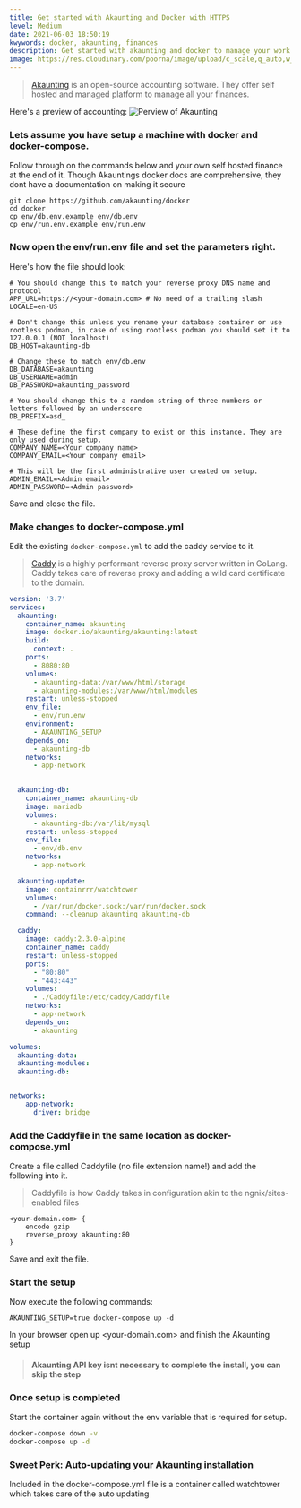 ```yaml
---
title: Get started with Akaunting and Docker with HTTPS
level: Medium
date: 2021-06-03 18:50:19
kwywords: docker, akaunting, finances
description: Get started with akaunting and docker to manage your work and finances.
image: https://res.cloudinary.com/poorna/image/upload/c_scale,q_auto,w_1300/v1622727459/my-blog/Screenshot_2021-06-03_at_19-05-03_Dashboard_-_Accel_Samurai.png
---
```

>  [Akaunting](https://akaunting.com/) is an open-source accounting software. They offer self hosted and managed platform to manage all your finances.


Here's a preview of accounting:
![Perview of Akaunting](https://res.cloudinary.com/poorna/image/upload/c_scale,q_auto,w_1300/v1622727459/my-blog/Screenshot_2021-06-03_at_19-05-03_Dashboard_-_Accel_Samurai.png)

### Lets assume you have setup a machine with docker and docker-compose.

Follow through on the commands below and your own self hosted finance at the end of it.
Though Akauntings docker docs are comprehensive, they dont have a documentation on making it secure
```
git clone https://github.com/akaunting/docker
cd docker
cp env/db.env.example env/db.env
cp env/run.env.example env/run.env
```

### Now open the env/run.env file and set the parameters right.
Here's how the file should look:

```env
# You should change this to match your reverse proxy DNS name and protocol
APP_URL=https://<your-domain.com> # No need of a trailing slash
LOCALE=en-US

# Don't change this unless you rename your database container or use rootless podman, in case of using rootless podman you should set it to 127.0.0.1 (NOT localhost)
DB_HOST=akaunting-db

# Change these to match env/db.env
DB_DATABASE=akaunting
DB_USERNAME=admin
DB_PASSWORD=akaunting_password

# You should change this to a random string of three numbers or letters followed by an underscore
DB_PREFIX=asd_

# These define the first company to exist on this instance. They are only used during setup.
COMPANY_NAME=<Your company name>
COMPANY_EMAIL=<Your company email>

# This will be the first administrative user created on setup.
ADMIN_EMAIL=<Admin email>
ADMIN_PASSWORD=<Admin password>
```
Save and close the file.

### Make changes to docker-compose.yml
Edit the existing `docker-compose.yml` to add the caddy service to it.
> [Caddy](https://caddyserver.com/) is a highly performant reverse proxy server written in GoLang. Caddy takes care of reverse proxy and adding a wild card certificate to the domain.
```yaml
version: '3.7'
services:
  akaunting:
    container_name: akaunting
    image: docker.io/akaunting/akaunting:latest
    build:
      context: .
    ports:
      - 8080:80
    volumes:
      - akaunting-data:/var/www/html/storage
      - akaunting-modules:/var/www/html/modules
    restart: unless-stopped
    env_file:
      - env/run.env
    environment:
      - AKAUNTING_SETUP
    depends_on:
      - akaunting-db
    networks:
      - app-network
    

  akaunting-db:
    container_name: akaunting-db
    image: mariadb
    volumes:
      - akaunting-db:/var/lib/mysql
    restart: unless-stopped
    env_file:
      - env/db.env
    networks:
      - app-network

  akaunting-update:
    image: containrrr/watchtower
    volumes:
      - /var/run/docker.sock:/var/run/docker.sock
    command: --cleanup akaunting akaunting-db

  caddy:
    image: caddy:2.3.0-alpine
    container_name: caddy
    restart: unless-stopped
    ports:
      - "80:80"
      - "443:443"
    volumes:
      - ./Caddyfile:/etc/caddy/Caddyfile
    networks:
      - app-network
    depends_on: 
      - akaunting

volumes:
  akaunting-data:
  akaunting-modules:
  akaunting-db:


networks:
    app-network:
      driver: bridge
```

### Add the Caddyfile in the same location as docker-compose.yml
Create a file called Caddyfile (no file extension name!) and add the following into it.
> Caddyfile is how Caddy takes in configuration akin to the ngnix/sites-enabled files
```caddy
<your-domain.com> {
    encode gzip
    reverse_proxy akaunting:80
}
```
Save and exit the file.

### Start the setup
Now execute the following commands:
```
AKAUNTING_SETUP=true docker-compose up -d
```

In your browser open up <your-domain.com> and finish the Akaunting setup 
> #### Akaunting API key isnt necessary to complete the install, you can skip the step


### Once setup is completed
Start the container again without the env variable that is required for setup.
```bash
docker-compose down -v
docker-compose up -d
```

### Sweet Perk: Auto-updating your Akaunting installation 
Included in the docker-compose.yml file is a container called watchtower which takes care of the auto updating